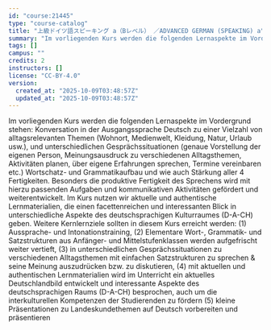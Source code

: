 ```yaml
---
id: "course:21445"
type: "course-catalog"
title: "上級ドイツ語スピーキング a（Bレベル） ／ADVANCED GERMAN (SPEAKING) a"
summary: "Im vorliegenden Kurs werden die folgenden Lernaspekte im Vordergrund stehen: Konversation in der Ausgangssprache Deutsch…"
tags: []
campus: ""
credits: 2
instructors: []
license: "CC-BY-4.0"
version:
  created_at: "2025-10-09T03:48:57Z"
  updated_at: "2025-10-09T03:48:57Z"
---
```

Im vorliegenden Kurs werden die folgenden Lernaspekte im Vordergrund stehen: Konversation in der Ausgangssprache Deutsch zu einer Vielzahl von alltagsrelevanten Themen (Wohnort, Medienwelt, Kleidung, Natur, Urlaub usw.), und unterschiedlichen Gesprächssituationen (genaue Vorstellung der eigenen Person, Meinungsausdruck zu verschiedenen Alltagsthemen, Aktivitäten planen, über eigene Erfahrungen sprechen, Termine vereinbaren etc.) Wortschatz- und Grammatikaufbau und wie auch Stärkung aller 4 Fertigkeiten. Besonders die produktive Fertigkeit des Sprechens wird mit hierzu passenden Aufgaben und kommunikativen Aktivitäten gefördert und weiterentwickelt. Im Kurs nutzen wir aktuelle und authentische Lernmaterialien, die einen facettenreichen und interessanten Blick in unterschiedliche Aspekte des deutschsprachigen Kulturraumes (D-A-CH) geben. Weitere Kernlernziele sollten in diesem Kurs erreicht werden: (1) Aussprache- und Intonationstraining, (2) Elementare Wort-, Grammatik- und Satzstrukturen aus Anfänger- und Mittelstufenklassen werden aufgefrischt weiter vertieft, (3) in unterschiedlichen Gesprächssituationen zu verschiedenen Alltagsthemen mit einfachen Satzstrukturen zu sprechen & seine Meinung auszudrücken bzw. zu diskutieren, (4) mit aktuellen und authentischen Lernmaterialien wird im Unterricht ein aktuelles Deutschlandbild entwickelt und interessante Aspekte des deutschsprachigen Raums (D-A-CH) besprochen, auch um die interkulturellen Kompetenzen der Studierenden zu fördern (5) kleine Präsentationen zu Landeskundethemen auf Deutsch vorbereiten und präsentieren
